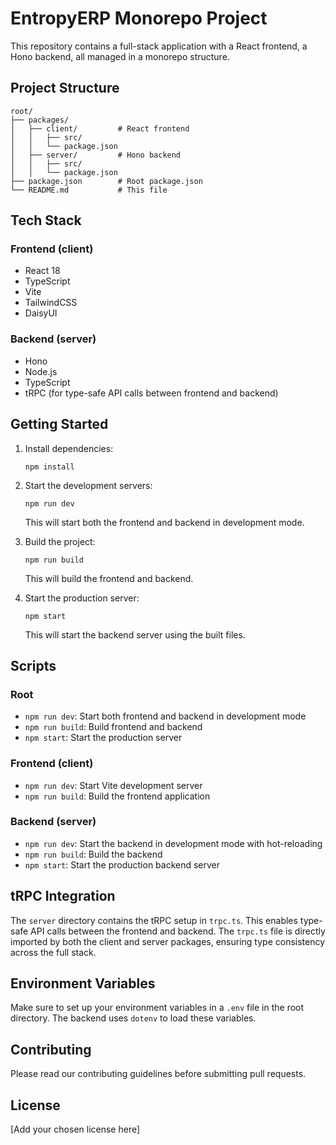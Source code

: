 # EntropyERP Monorepo Project

This repository contains a full-stack application with a React frontend, a Hono backend, all managed in a monorepo structure.

## Project Structure

```
root/
├── packages/
│   ├── client/         # React frontend
│   │   ├── src/
│   │   └── package.json
│   ├── server/         # Hono backend
│   │   ├── src/
│   │   └── package.json
├── package.json        # Root package.json
└── README.md           # This file
```

## Tech Stack

### Frontend (client)
- React 18
- TypeScript
- Vite
- TailwindCSS
- DaisyUI

### Backend (server)
- Hono
- Node.js
- TypeScript
- tRPC (for type-safe API calls between frontend and backend)


## Getting Started

1. Install dependencies:
   ```
   npm install
   ```

2. Start the development servers:
   ```
   npm run dev
   ```

   This will start both the frontend and backend in development mode.

3. Build the project:
   ```
   npm run build
   ```

   This will build the frontend and backend.

4. Start the production server:
   ```
   npm start
   ```

   This will start the backend server using the built files.

## Scripts

### Root
- `npm run dev`: Start both frontend and backend in development mode
- `npm run build`: Build frontend and backend
- `npm start`: Start the production server

### Frontend (client)
- `npm run dev`: Start Vite development server
- `npm run build`: Build the frontend application

### Backend (server)
- `npm run dev`: Start the backend in development mode with hot-reloading
- `npm run build`: Build the backend
- `npm start`: Start the production backend server

## tRPC Integration

The `server` directory contains the tRPC setup in `trpc.ts`. This enables type-safe API calls between the frontend and backend. The `trpc.ts` file is directly imported by both the client and server packages, ensuring type consistency across the full stack.

## Environment Variables

Make sure to set up your environment variables in a `.env` file in the root directory. The backend uses `dotenv` to load these variables.

## Contributing

Please read our contributing guidelines before submitting pull requests.

## License

[Add your chosen license here]
